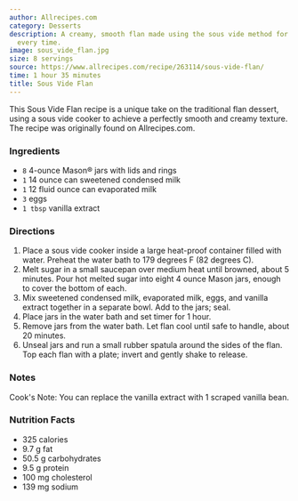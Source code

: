 ```yaml
---
author: Allrecipes.com
category: Desserts
description: A creamy, smooth flan made using the sous vide method for perfect texture
  every time.
image: sous_vide_flan.jpg
size: 8 servings
source: https://www.allrecipes.com/recipe/263114/sous-vide-flan/
time: 1 hour 35 minutes
title: Sous Vide Flan
---
```

This Sous Vide Flan recipe is a unique take on the traditional flan dessert, using a sous vide cooker to achieve a perfectly smooth and creamy texture. The recipe was originally found on Allrecipes.com.

### Ingredients

* `8` 4-ounce Mason® jars with lids and rings
* `1` 14 ounce can sweetened condensed milk
* `1` 12 fluid ounce can evaporated milk
* `3` eggs
* `1 tbsp` vanilla extract

### Directions

1. Place a sous vide cooker inside a large heat-proof container filled with water. Preheat the water bath to 179 degrees F (82 degrees C).
2. Melt sugar in a small saucepan over medium heat until browned, about 5 minutes. Pour hot melted sugar into eight 4 ounce Mason jars, enough to cover the bottom of each.
3. Mix sweetened condensed milk, evaporated milk, eggs, and vanilla extract together in a separate bowl. Add to the jars; seal.
4. Place jars in the water bath and set timer for 1 hour.
5. Remove jars from the water bath. Let flan cool until safe to handle, about 20 minutes.
6. Unseal jars and run a small rubber spatula around the sides of the flan. Top each flan with a plate; invert and gently shake to release.

### Notes

Cook's Note: You can replace the vanilla extract with 1 scraped vanilla bean.

### Nutrition Facts

* 325 calories
* 9.7 g fat
* 50.5 g carbohydrates
* 9.5 g protein
* 100 mg cholesterol
* 139 mg sodium